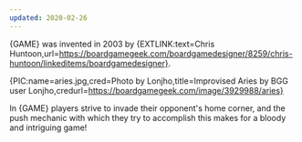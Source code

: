 ```yaml
---
updated: 2020-02-26
---
```


{GAME} was invented in 2003 by {EXTLINK:text=Chris Huntoon,url=https://boardgamegeek.com/boardgamedesigner/8259/chris-huntoon/linkeditems/boardgamedesigner}.

{PIC:name=aries.jpg,cred=Photo by Lonjho,title=Improvised Aries by BGG user Lonjho,credurl=https://boardgamegeek.com/image/3929988/aries}

In {GAME} players strive to invade their opponent's home corner, and the push mechanic with which they try to accomplish this makes for a bloody and intriguing game!
